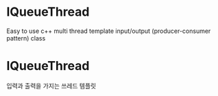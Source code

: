 # IQueueThread
Easy to use c++ multi thread template input/output (producer-consumer pattern) class

# IQueueThread
입력과 출력을 가지는 쓰레드 템플릿 
